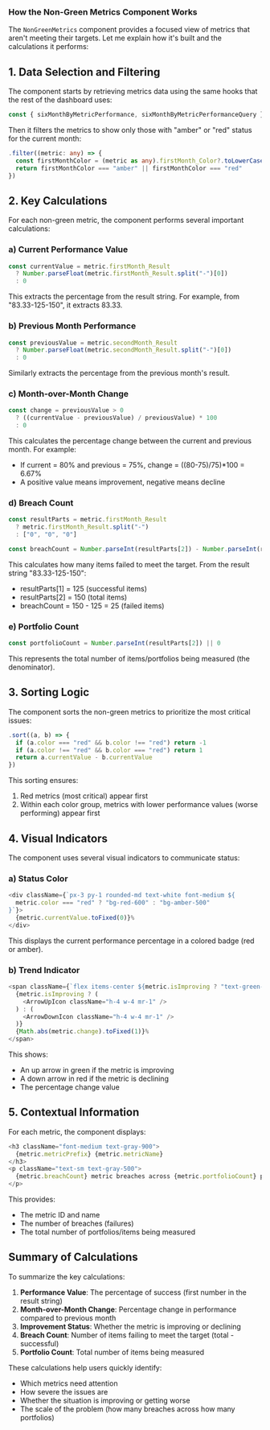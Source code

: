 ### How the Non-Green Metrics Component Works

The `NonGreenMetrics` component provides a focused view of metrics that aren't meeting their targets. Let me explain how it's built and the calculations it performs:

## 1. Data Selection and Filtering

The component starts by retrieving metrics data using the same hooks that the rest of the dashboard uses:

```typescript
const { sixMonthByMetricPerformance, sixMonthByMetricPerformanceQuery } = useDashboardData()
```

Then it filters the metrics to show only those with "amber" or "red" status for the current month:

```typescript
.filter((metric: any) => {
  const firstMonthColor = (metric as any).firstMonth_Color?.toLowerCase()
  return firstMonthColor === "amber" || firstMonthColor === "red"
})
```

## 2. Key Calculations

For each non-green metric, the component performs several important calculations:

### a) Current Performance Value

```typescript
const currentValue = metric.firstMonth_Result 
  ? Number.parseFloat(metric.firstMonth_Result.split("-")[0]) 
  : 0
```

This extracts the percentage from the result string. For example, from "83.33-125-150", it extracts 83.33.

### b) Previous Month Performance

```typescript
const previousValue = metric.secondMonth_Result 
  ? Number.parseFloat(metric.secondMonth_Result.split("-")[0]) 
  : 0
```

Similarly extracts the percentage from the previous month's result.

### c) Month-over-Month Change

```typescript
const change = previousValue > 0 
  ? ((currentValue - previousValue) / previousValue) * 100 
  : 0
```

This calculates the percentage change between the current and previous month. For example:

- If current = 80% and previous = 75%, change = ((80-75)/75)*100 = 6.67%
- A positive value means improvement, negative means decline


### d) Breach Count

```typescript
const resultParts = metric.firstMonth_Result 
  ? metric.firstMonth_Result.split("-") 
  : ["0", "0", "0"]

const breachCount = Number.parseInt(resultParts[2]) - Number.parseInt(resultParts[1])
```

This calculates how many items failed to meet the target. From the result string "83.33-125-150":

- resultParts[1] = 125 (successful items)
- resultParts[2] = 150 (total items)
- breachCount = 150 - 125 = 25 (failed items)


### e) Portfolio Count

```typescript
const portfolioCount = Number.parseInt(resultParts[2]) || 0
```

This represents the total number of items/portfolios being measured (the denominator).

## 3. Sorting Logic

The component sorts the non-green metrics to prioritize the most critical issues:

```typescript
.sort((a, b) => {
  if (a.color === "red" && b.color !== "red") return -1
  if (a.color !== "red" && b.color === "red") return 1
  return a.currentValue - b.currentValue
})
```

This sorting ensures:

1. Red metrics (most critical) appear first
2. Within each color group, metrics with lower performance values (worse performing) appear first


## 4. Visual Indicators

The component uses several visual indicators to communicate status:

### a) Status Color

```typescript
<div className={`px-3 py-1 rounded-md text-white font-medium ${
  metric.color === "red" ? "bg-red-600" : "bg-amber-500"
}`}>
  {metric.currentValue.toFixed(0)}%
</div>
```

This displays the current performance percentage in a colored badge (red or amber).

### b) Trend Indicator

```typescript
<span className={`flex items-center ${metric.isImproving ? "text-green-600" : "text-red-600"}`}>
  {metric.isImproving ? (
    <ArrowUpIcon className="h-4 w-4 mr-1" />
  ) : (
    <ArrowDownIcon className="h-4 w-4 mr-1" />
  )}
  {Math.abs(metric.change).toFixed(1)}%
</span>
```

This shows:

- An up arrow in green if the metric is improving
- A down arrow in red if the metric is declining
- The percentage change value


## 5. Contextual Information

For each metric, the component displays:

```typescript
<h3 className="font-medium text-gray-900">
  {metric.metricPrefix} {metric.metricName}
</h3>
<p className="text-sm text-gray-500">
  {metric.breachCount} metric breaches across {metric.portfolioCount} portfolios.
</p>
```

This provides:

- The metric ID and name
- The number of breaches (failures)
- The total number of portfolios/items being measured


## Summary of Calculations

To summarize the key calculations:

1. **Performance Value**: The percentage of success (first number in the result string)
2. **Month-over-Month Change**: Percentage change in performance compared to previous month
3. **Improvement Status**: Whether the metric is improving or declining
4. **Breach Count**: Number of items failing to meet the target (total - successful)
5. **Portfolio Count**: Total number of items being measured


These calculations help users quickly identify:

- Which metrics need attention
- How severe the issues are
- Whether the situation is improving or getting worse
- The scale of the problem (how many breaches across how many portfolios)
